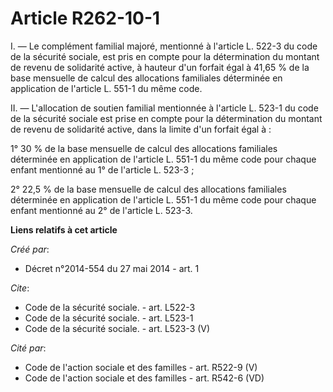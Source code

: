 # Article R262-10-1

I. ― Le complément familial majoré, mentionné à l'article L. 522-3 du code de la sécurité sociale, est pris en compte pour la
détermination du montant de revenu de solidarité active, à hauteur d'un forfait égal à 41,65 % de la base mensuelle de calcul
des allocations familiales déterminée en application de l'article L. 551-1 du même code. 

II. ― L'allocation de soutien familial mentionnée à l'article L. 523-1 du code de la sécurité sociale est prise en compte
pour la détermination du montant de revenu de solidarité active, dans la limite d'un forfait égal à : 

1° 30 % de la base mensuelle de calcul des allocations familiales déterminée en application de l'article L. 551-1 du même
code pour chaque enfant mentionné au 1° de l'article L. 523-3 ; 

2° 22,5 % de la base mensuelle de calcul des allocations familiales déterminée en application de l'article L. 551-1 du même
code pour chaque enfant mentionné au 2° de l'article L. 523-3.

**Liens relatifs à cet article**

_Créé par_:

  - Décret n°2014-554 du 27 mai 2014 - art. 1

_Cite_:

  - Code de la sécurité sociale. - art. L522-3
  - Code de la sécurité sociale. - art. L523-1
  - Code de la sécurité sociale. - art. L523-3 (V)

_Cité par_:

  - Code de l'action sociale et des familles - art. R522-9 (V)
  - Code de l'action sociale et des familles - art. R542-6 (VD)

